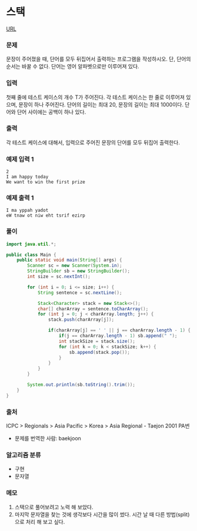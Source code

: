 스택
=============
[URL](https://www.acmicpc.net/problem/9093)

### 문제
문장이 주어졌을 때, 단어를 모두 뒤집어서 출력하는 프로그램을 작성하시오. 단, 단어의 순서는 바꿀 수 없다. 단어는 영어 알파벳으로만 이루어져 있다.

### 입력
첫째 줄에 테스트 케이스의 개수 T가 주어진다. 각 테스트 케이스는 한 줄로 이루어져 있으며, 문장이 하나 주어진다. 단어의 길이는 최대 20, 문장의 길이는 최대 1000이다. 단어와 단어 사이에는 공백이 하나 있다.

### 출력
각 테스트 케이스에 대해서, 입력으로 주어진 문장의 단어를 모두 뒤집어 출력한다.

### 예제 입력 1
```
2
I am happy today
We want to win the first prize
```

### 예제 출력 1
```
I ma yppah yadot
eW tnaw ot niw eht tsrif ezirp
```

### 풀이
```java
import java.util.*;

public class Main {
    public static void main(String[] args) {
        Scanner sc = new Scanner(System.in);
        StringBuilder sb = new StringBuilder();
        int size = sc.nextInt();

        for (int i = 0; i <= size; i++) {
            String sentence = sc.nextLine();

            Stack<Character> stack = new Stack<>();
            char[] charArray = sentence.toCharArray();
            for (int j = 0; j < charArray.length; j++) {
                stack.push(charArray[j]);

                if(charArray[j] == ' ' || j == charArray.length - 1) {
                    if(j == charArray.length - 1) sb.append(" ");
                    int stackSize = stack.size();
                    for (int k = 0; k < stackSize; k++) {
                        sb.append(stack.pop());
                    }
                }
            }
        }

        System.out.println(sb.toString().trim());
    }
}
```

### 출처
ICPC > Regionals > Asia Pacific > Korea > Asia Regional - Taejon 2001 PA번
- 문제를 번역한 사람: baekjoon

### 알고리즘 분류 
- 구현
- 문자열

### 메모
1. 스택으로 풀어보려고 노력 해 보았다.
2. 마지막 문자열을 찾는 것에 생각보다 시간을 많이 썼다. 시간 날 때 다른 방법(split)으로 처리 해 보고 싶다.
